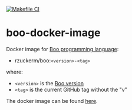 [![Makefile CI](https://github.com/rzuckerm/boo-docker-image/actions/workflows/makefile.yml/badge.svg)](https://github.com/rzuckerm/boo-docker-image/actions/workflows/makefile.yml)

# boo-docker-image

Docker image for [Boo programming language](https://github.com/boo-lang/boo):

- rzuckerm/boo:`<version>-<tag>`

where:

- `<version>` is the [Boo version](BOO_VERSION)
- `<tag>` is the current GitHub tag without the "v"

The docker image can be found [here](https://hub.docker.com/r/rzuckerm/boo).
